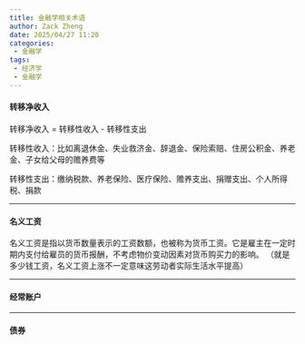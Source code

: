 ```yaml
---
title: 金融学相关术语
author: Zack Zheng
date: 2025/04/27 11:20
categories:
 - 金融学
tags:
 - 经济学
 - 金融学
---
```


#### 转移净收入

转移净收入 = 转移性收入 - 转移性支出

转移性收入：比如离退休金、失业救济金、辞退金、保险索赔、住房公积金、养老金、子女给父母的赡养费等

转移性支出：缴纳税款、养老保险、医疗保险、赡养支出、捐赠支出、个人所得税、捐款


---------------------------


#### 名义工资

名义工资是指以货币数量表示的工资数额，也被称为货币工资。它是雇主在一定时期内支付给雇员的货币报酬，不考虑物价变动因素对货币购买力的影响。
（就是多少钱工资，名义工资上涨不一定意味这劳动者实际生活水平提高）

---------------------------

#### 经常账户

<simple-img src="https://gitee.com/zackzhengxy/picGallery/raw/main/imgs/经常账户.png"></simple-img>

---------------------------

#### 债券

<simple-img src="https://gitee.com/zackzhengxy/picGallery/raw/main/imgs/债券.png"></simple-img>
